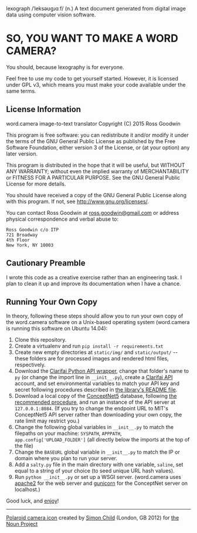 lexograph /ˈleksəʊɡɹɑːf/ (n.) A text document generated from digital image data using computer vision software.

# SO, YOU WANT TO MAKE A WORD CAMERA?

You should, because lexography is for everyone. 

Feel free to use my code to get yourself started. However, it is licensed under GPL v3, which means you must make your code available under the same terms.


## License Information

word.camera image-to-text translator
Copyright  (C) 2015  Ross Goodwin
 
This program is free software: you can redistribute it and/or modify
it under the terms of the GNU General Public License as published by
the Free Software Foundation, either version 3 of the License, or
(at your option) any later version.
 
This program is distributed in the hope that it will be useful,
but WITHOUT ANY WARRANTY; without even the implied warranty of
MERCHANTABILITY or FITNESS FOR A PARTICULAR PURPOSE.  See the
GNU General Public License for more details.
 
You should have received a copy of the GNU General Public License
along with this program.  If not, see <http://www.gnu.org/licenses/>.
 
You can contact Ross Goodwin at ross.goodwin@gmail.com or address
physical correspondence and verbal abuse to:
 
	Ross Goodwin c/o ITP
	721 Broadway
	4th Floor
	New York, NY 10003


## Cautionary Preamble

I wrote this code as a creative exercise rather than an engineering task. I plan to clean it up and improve its documentation when I have a chance.


## Running Your Own Copy

In theory, following these steps should allow you to run your own copy of the word.camera software on a Unix-based operating system (word.camera is running this software on Ubuntu 14.04):

1. Clone this repository.
2. Create a virtualenv and run `pip install -r requirements.txt`
3. Create new empty directories at `static/img/` and `static/output/` -- these folders are for processed images and rendered html files, respectively.
4. Download the [Clarifai Python API wrapper](https://github.com/Clarifai/Clarifai_py), change that folder's name to `py` (or change the import line in `__init__.py`), create a [Clarifai API](http://clarifai.com) account, and set environmental variables to match your API key and secret following procedures described in [the library's README file](https://github.com/Clarifai/Clarifai_py/blob/master/README.md).
5. Download a local copy of the [ConceptNet5](http://conceptnet5.media.mit.edu/) database, following [the recommended procedure](https://github.com/commonsense/conceptnet5/wiki/Running-your-own-copy), and run an instance of the API server at `127.0.0.1:8084`. (If you try to change the endpoint URL to MIT's ConceptNet5 API server rather than downloading your own copy, the rate limit may restrict you.)
6. Change the following global variables in `__init__.py` to match the filepaths on your machine: `SYSPATH`, `APPPATH`, `app.config['UPLOAD_FOLDER']` (all directly below the imports at the top of the file)
7. Change the `BASEURL` global variable in `__init__.py` to match the IP or domain where you plan to run your server.
8. Add a `salty.py` file in the main directory with one variable, `saline`, set equal to a string of your choice (to seed unique URL hash values).
9. Run `python __init__.py` or set up a WSGI server. (word.camera uses [apache2](http://httpd.apache.org/) for the web server and [gunicorn](http://gunicorn.org/) for the ConceptNet server on localhost.)


Good luck, and [enjoy](http://word.camera/i/DEdwqKR3J)!


____

[Polaroid camera icon](https://thenounproject.com/term/camera/3987/) created by [Simon Child](https://thenounproject.com/Simon%20Child) (London, GB 2012) for [the Noun Project](https://thenounproject.com/)
